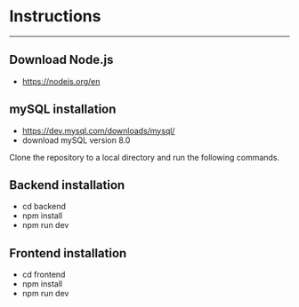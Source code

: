 # Instructions
---
## Download Node.js
- https://nodejs.org/en

## mySQL installation
- https://dev.mysql.com/downloads/mysql/
- download mySQL version 8.0


Clone the repository to a local directory and run the following commands.

## Backend installation
- cd backend
- npm install
- npm run dev

## Frontend installation
- cd frontend
- npm install
- npm run dev
